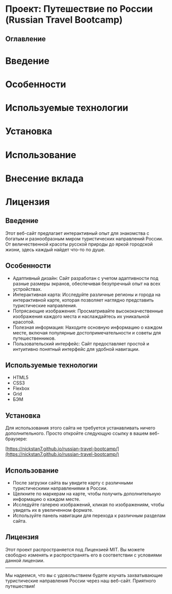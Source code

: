 # Проект: Путешествие по России (Russian Travel Bootcamp)

## Оглавление

# Введение
# Особенности
# Используемые технологии
# Установка
# Использование
# Внесение вклада
# Лицензия

## Введение

Этот веб-сайт предлагает интерактивный опыт для знакомства с богатым и разнообразным миром туристических направлений России. От величественной красоты русской природы до яркой городской жизни, здесь каждый найдет что-то по душе.

## Особенности

- Адаптивный дизайн: Сайт разработан с учетом адаптивности под разные размеры экранов, обеспечивая безупречный опыт на всех устройствах.
- Интерактивная карта: Исследуйте различные регионы и города на интерактивной карте, которая позволяет наглядно представить туристические направления.
- Потрясающие изображения: Просматривайте высококачественные изображения каждого места и наслаждайтесь их уникальной красотой.
- Полезная информация: Находите основную информацию о каждом месте, включая популярные достопримечательности и советы для путешественников.
- Пользовательский интерфейс: Сайт предоставляет простой и интуитивно понятный интерфейс для удобной навигации.

## Используемые технологии

- HTML5
- CSS3
- Flexbox
- Grid
- БЭМ

## Установка

Для использования этого сайта не требуется устанавливать ничего дополнительного. Просто откройте следующую ссылку в вашем веб-браузере:

[https://nickstan7.github.io/russian-travel-bootcamp/](https://nickstan7.github.io/russian-travel-bootcamp/)

## Использование

- После загрузки сайта вы увидите карту с различными туристическими направлениями в России.
- Щелкните по маркерам на карте, чтобы получить дополнительную информацию о каждом месте.
- Исследуйте галерею изображений, кликая по изображениям, чтобы увидеть их в увеличенном формате.
- Используйте панель навигации для перехода к различным разделам сайта.

## Лицензия

Этот проект распространяется под Лицензией MIT. Вы можете свободно изменять и распространять его в соответствии с условиями данной лицензии.

---

Мы надеемся, что вы с удовольствием будете изучать захватывающие туристические направления России через наш веб-сайт. Приятного путешествия!